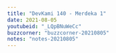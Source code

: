 ```yaml
---
title: "DevKami 140 - Merdeka 1"
date: 2021-08-05
youtubeid: "_LQpBNuWeCc"
buzzcorner: "buzzcorner-20210805"
notes: "notes-20210805"
---
```

